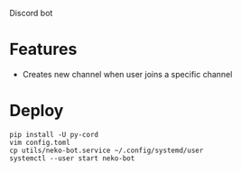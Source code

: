 Discord bot
# Features
- Creates new channel when user joins a specific channel

# Deploy
```
pip install -U py-cord
vim config.toml
cp utils/neko-bot.service ~/.config/systemd/user
systemctl --user start neko-bot
```
